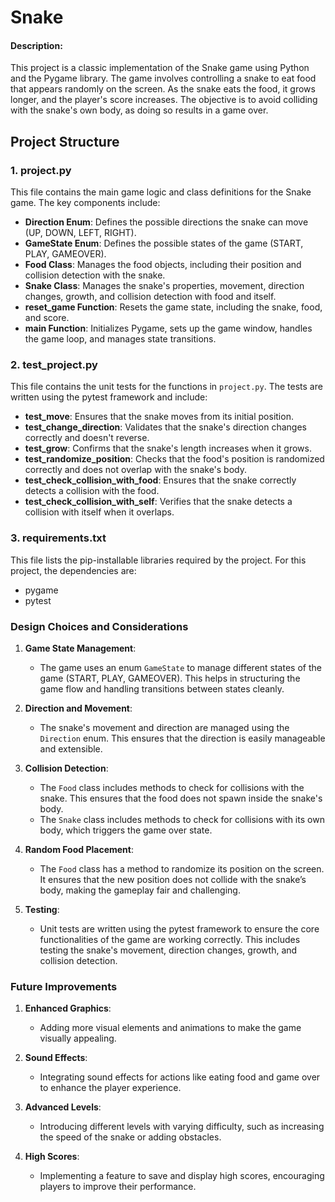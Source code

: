 # Snake 
#### Description:

This project is a classic implementation of the Snake game using Python and the Pygame library. The game involves controlling a snake to eat food that appears randomly on the screen. As the snake eats the food, it grows longer, and the player's score increases. The objective is to avoid colliding with the snake's own body, as doing so results in a game over.

## Project Structure

### 1. project.py
This file contains the main game logic and class definitions for the Snake game. The key components include:

- **Direction Enum**: Defines the possible directions the snake can move (UP, DOWN, LEFT, RIGHT).
- **GameState Enum**: Defines the possible states of the game (START, PLAY, GAMEOVER).
- **Food Class**: Manages the food objects, including their position and collision detection with the snake.
- **Snake Class**: Manages the snake's properties, movement, direction changes, growth, and collision detection with food and itself.
- **reset_game Function**: Resets the game state, including the snake, food, and score.
- **main Function**: Initializes Pygame, sets up the game window, handles the game loop, and manages state transitions.

### 2. test_project.py
This file contains the unit tests for the functions in `project.py`. The tests are written using the pytest framework and include:

- **test_move**: Ensures that the snake moves from its initial position.
- **test_change_direction**: Validates that the snake's direction changes correctly and doesn't reverse.
- **test_grow**: Confirms that the snake's length increases when it grows.
- **test_randomize_position**: Checks that the food's position is randomized correctly and does not overlap with the snake's body.
- **test_check_collision_with_food**: Ensures that the snake correctly detects a collision with the food.
- **test_check_collision_with_self**: Verifies that the snake detects a collision with itself when it overlaps.

### 3. requirements.txt
This file lists the pip-installable libraries required by the project. For this project, the dependencies are:
- pygame
- pytest


### Design Choices and Considerations
1. **Game State Management**:
    - The game uses an enum `GameState` to manage different states of the game (START, PLAY, GAMEOVER). This helps in structuring the game flow and handling transitions between states cleanly.

2. **Direction and Movement**:
    - The snake's movement and direction are managed using the `Direction` enum. This ensures that the direction is easily manageable and extensible.

3. **Collision Detection**:
    - The `Food` class includes methods to check for collisions with the snake. This ensures that the food does not spawn inside the snake's body.
    - The `Snake` class includes methods to check for collisions with its own body, which triggers the game over state.

4. **Random Food Placement**:
    - The `Food` class has a method to randomize its position on the screen. It ensures that the new position does not collide with the snake’s body, making the gameplay fair and challenging.

5. **Testing**:
    - Unit tests are written using the pytest framework to ensure the core functionalities of the game are working correctly. This includes testing the snake's movement, direction changes, growth, and collision detection.

### Future Improvements
1. **Enhanced Graphics**:
    - Adding more visual elements and animations to make the game visually appealing.

2. **Sound Effects**:
    - Integrating sound effects for actions like eating food and game over to enhance the player experience.

3. **Advanced Levels**:
    - Introducing different levels with varying difficulty, such as increasing the speed of the snake or adding obstacles.

4. **High Scores**:
    - Implementing a feature to save and display high scores, encouraging players to improve their performance.
